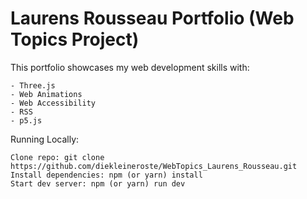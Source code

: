 # Laurens Rousseau Portfolio (Web Topics Project)
 
This portfolio showcases my web development skills with:

    - Three.js
    - Web Animations
    - Web Accessibility
    - RSS
    - p5.js

Running Locally:

    Clone repo: git clone https://github.com/diekleineroste/WebTopics_Laurens_Rousseau.git
    Install dependencies: npm (or yarn) install
    Start dev server: npm (or yarn) run dev